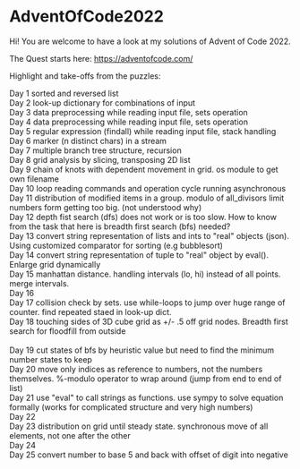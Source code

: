 # AdventOfCode2022

Hi! You are welcome to have a look at my solutions of Advent of Code 2022.

The Quest starts here: https://adventofcode.com/

Highlight and take-offs from the puzzles:

Day  1  sorted and reversed list<br>
Day  2  look-up dictionary for combinations of input<br>
Day  3  data preprocessing while reading input file, sets operation<br>
Day  4  data preprocessing while reading input file, sets operation<br>
Day  5  regular expression (findall) while reading input file, stack handling<br>
Day  6  marker (n distinct chars) in a stream <br>
Day  7  multiple branch tree structure, recursion<br>
Day  8  grid analysis by slicing, transposing 2D list<br>
Day  9  chain of knots with dependent movement in grid. os module to get own filename<br>
Day  10  loop reading commands and operation cycle running asynchronous<br>
Day  11  distribution of modified items in a group. modulo of all_divisors limit numbers form getting too big. (not understood why)<br>
Day  12  depth fist search (dfs) does not work or is too slow. How to know from the task that here is breadth first search (bfs) needed?<br>
Day  13  convert string representation of lists and ints to "real" objects (json). Using customized comparator for sorting (e.g bubblesort)<br>
Day  14  convert string representation of tuple to "real" object by eval(). Enlarge grid dynamically<br>
Day 15 manhattan distance. handling intervals (lo, hi) instead of all points. merge intervals.<br>
Day 16 <br>
Day 17 collision check by sets. use while-loops to jump over huge range of counter. find repeated staed in look-up dict.<br>
Day 18 touching sides of 3D cube grid as +/- .5 off grid nodes. Breadth first search for floodfill from outside<br>
<br>
Day 19 cut states of bfs by heuristic value but need to find the minimum number states to keep<br>
Day 20 move only indices as reference to numbers, not the numbers themselves. %-modulo operator to wrap around (jump from end to end of list)<br>
Day 21 use "eval" to call strings as functions. use sympy to solve equation formally (works for complicated structure and very high numbers)<br>
Day 22 <br>
Day 23 distribution on grid until steady state. synchronous move of all elements, not one after the other<br>
Day 24 <br>
Day 25 convert number to base 5 and back with offset of digit into negative<br>



